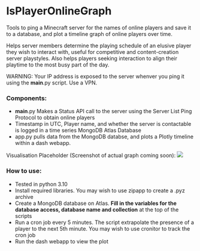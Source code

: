 # IsPlayerOnlineGraph
Tools to ping a Minecraft server for the names of online players and save it to a database, and plot a timeline graph of online players over time.

Helps server members determine the playing schedule of an elusive player they wish to interact with, useful for competitive and content-creation server playstyles. Also helps players seeking interaction to align their playtime to the most busy part of the day.

WARNING: Your IP address is exposed to the server whenver you ping it using the __main__.py script. Use a VPN.

### Components:
- __main__.py Makes a Status API call to the server using the Server List Ping Protocol to obtain online players
- Timestamp in UTC, Player name, and whether the server is contactable is logged in a time series MongoDB Atlas Database
- app.py pulls data from the MongoDB databse, and plots a Plotly timeline within a dash webapp. 

Visualisation Placeholder (Screenshot of actual graph coming soon):
![](https://linuxhint.com/wp-content/uploads/2022/08/Plotly.Express.Timeline-4.png)

### How to use:
- Tested in python 3.10
- Install required libraries. You may wish to use zipapp to create a .pyz archive
- Create a MongoDB database on Atlas. **Fill in the variables for the database access, database name and collection** at the top of the scripts
- Run a cron job every 5 minutes. The script extrapolate the presence of a player to the next 5th minute. You may wish to use cronitor to track the cron job
- Run the dash webapp to view the plot

